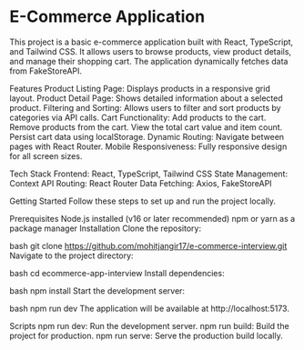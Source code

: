 # E-Commerce Application
This project is a basic e-commerce application built with React, TypeScript, and Tailwind CSS. It allows users to browse products, view product details, and manage their shopping cart. The application dynamically fetches data from FakeStoreAPI.

Features
Product Listing Page: Displays products in a responsive grid layout.
Product Detail Page: Shows detailed information about a selected product.
Filtering and Sorting: Allows users to filter and sort products by categories via API calls.
Cart Functionality:
Add products to the cart.
Remove products from the cart.
View the total cart value and item count.
Persist cart data using localStorage.
Dynamic Routing: Navigate between pages with React Router.
Mobile Responsiveness: Fully responsive design for all screen sizes.

Tech Stack
Frontend: React, TypeScript, Tailwind CSS
State Management: Context API
Routing: React Router
Data Fetching: Axios, FakeStoreAPI

Getting Started
Follow these steps to set up and run the project locally.

Prerequisites
Node.js installed (v16 or later recommended)
npm or yarn as a package manager
Installation
Clone the repository:

bash
git clone https://github.com/mohitjangir17/e-commerce-interview.git
Navigate to the project directory:

bash
cd ecommerce-app-interview
Install dependencies:

bash
npm install
Start the development server:

bash
npm run dev
The application will be available at http://localhost:5173.

Scripts
npm run dev: Run the development server.
npm run build: Build the project for production.
npm run serve: Serve the production build locally.

